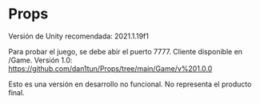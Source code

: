 # Props
 
Versión de Unity recomendada: 2021.1.19f1

Para probar el juego, se debe abir el puerto 7777. Cliente disponible en /Game. Versión 1.0: https://github.com/dan1tun/Props/tree/main/Game/v%201.0.0


Esto es una versión en desarrollo no funcional. No representa el producto final.
